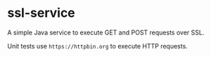 # ssl-service

A simple Java service to execute GET and POST requests over SSL.

Unit tests use `https://httpbin.org` to execute HTTP requests.